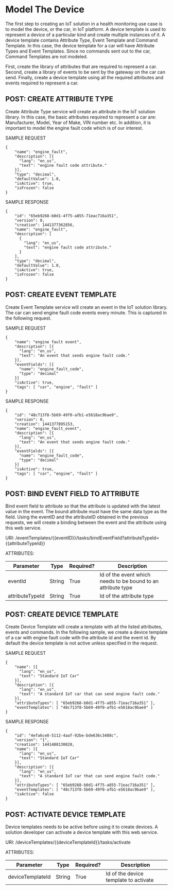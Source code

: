 # Model The Device
The first step to creating an IoT solution in a health monitoring use case is to model the device, or the car, in IoT platform. A device template is used to represent a device of a particular kind and create multiple instances of it. A device template contains Attribute Type, Event Template and Command Template. In this case, the device template for a car will have Attribute Types and Event Templates. Since no commands sent out to the car, Command Templates are not modeled. 

First, create the library of attributes that are required to represent a car. Second, create a library of events to be sent by the gateway on the car can send. Finally, create a device template using all the required attributes and events required to represent a car.

## POST: CREATE ATTRIBUTE TYPE
Create Attribute Type service will create an attribute in the IoT solution library. In this case, the basic attributes required to represent a car are: Manufacturer, Model, Year of Make, VIN number etc. In addition, it is important to model the engine fault code which is of our interest.

SAMPLE REQUEST
```
{
    "name": "engine_fault",
    "description": [{ 
      "lang": "en_us", 
      "text": "engine fault code attribute."
    }],
    "type": "decimal",
    "defaultValue": 1.0,
    "isActive": true,
    "isFrozen": false
}

```

SAMPLE RESPONSE
```
{
    "id": "65eb9268-b0d1-4f75-a855-71eac716a351",
    "version": 0,
    "creation": 1441377362856,
    "name": "engine_fault",
    "description": [
      {
        "lang": "en_us",
        "text": "engine fault code attribute."
      }
    ],
    "type": "decimal",
    "defaultValue": 1.0,
    "isActive": true,
    "isFrozen": false
}
```
## POST: CREATE EVENT TEMPLATE
Create Event Template service will create an event in the IoT solution library. The car can send engine fault code events every minute. This is captured in the following request.

SAMPLE REQUEST
```
{
    "name": "engine fault event",
    "description": [{ 
      "lang": "en_us", 
      "text": "An event that sends engine fault code."
    }],
    "eventFields": [{
      "name": "engine_fault_code",
      "type": "decimal"
    }]   
    "isActive": true,
    "tags": [ "car", "engine", "fault" ]
}
```
SAMPLE RESPONSE
```
{
    "id": "48c713f8-5b69-49f0-afb1-e5618ac9bae9",
    "version": 0,
    "creation": 1441377895153,
    "name": "engine_fault_event",
    "description": [{ 
      "lang": "en_us", 
      "text": "An event that sends engine fault code."
    }],
    "eventFields": [{
      "name": "engine_fault_code",
      "type": "decimal"
    }]   
    "isActive": true,
    "tags": [ "car", "engine", "fault" ]
}
```
## POST: BIND EVENT FIELD TO ATTRIBUTE
Bind event field to attribute so that the attribute is updated with the latest value in the event. The bound attribute must have the same data type as the field. Using the eventID and the attributeID obtained in the previous requests, we will create a binding between the event and the attribute using this web service.

URI: /eventTemplates/{{eventID}}/tasks/bindEventField?attributeTypeId={{attributeTypeId}}

ATTRIBUTES:

| Parameter | Type | Required? | Description |
| -- | -- | -- | -- |
| eventId | String | True | Id of the event which needs to be bound to an attribute type |
| attributeTypeId | String | True | Id of the attribute type |

## POST: CREATE DEVICE TEMPLATE
Create Device Template will create a template with all the listed attributes, events and commands. In the following sample, we create a device template of a car with engine fault code with the attribute id and the event id. By default the device template is not active unless specified in the request.

SAMPLE REQUEST
```
{
    "name": [{
      "lang": "en_us", 
      "text": "Standard IoT Car"
    }],
    "description": [{ 
      "lang": "en_us", 
      "text": "A standard IoT car that can send engine fault code."
    }],
    "attributeTypes": [ "65eb9268-b0d1-4f75-a855-71eac716a351" ],
    "eventTemplates": [ "48c713f8-5b69-49f0-afb1-e5618ac9bae9" ]
}
```
SAMPLE RESPONSE
```
{
    "id": "4efa6ce8-5112-4aaf-92be-bde636c3488c",
    "version": "1",
    "creation": 1441488130828,
    "name": [{
      "lang": "en_us", 
      "text": "Standard IoT Car"
    }],
    "description": [{ 
      "lang": "en_us", 
      "text": "A standard IoT car that can send engine fault code."
    }],
    "attributeTypes": [ "65eb9268-b0d1-4f75-a855-71eac716a351" ],
    "eventTemplates": [ "48c713f8-5b69-49f0-afb1-e5618ac9bae9" ],
    "isActive": false
}
```
## POST: ACTIVATE DEVICE TEMPLATE
Device templates needs to be active before using it to create devices. A solution developer can activate a device template with this web service.

URI: /deviceTemplates/{{deviceTemplateId}}/tasks/activate

ATTRIBUTES:

| Parameter | Type | Required? | Description |
| -- | -- | -- | -- |
| deviceTemplateId | String | True | Id of the device template to activate |